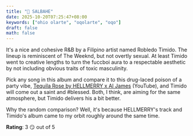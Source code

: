 ```yaml
---
title: "💽 SALBAHE"
date: 2025-10-20T07:25:47+08:00
keywords: ["ohio olarte", "oqolarte", "oqo"]
draft: false
math: false
---
```


It's a nice and cohesive R&B by a Filipino artist named Robledo Timido.
The lineup is reminiscent of The Weeknd, but not overtly sexual. At
least Timido went to creative lengths to turn the fuccboi aura to a
respectable aesthetic by not including obvious traits of toxic
masculinity.

Pick any song
in this album and compare it to this drug-laced poison of a party vibe,
[Tequila Rose by HELLMERRY x AI James](https://www.youtube.com/watch?v=I9lo1QAZO1c) (YouTube), and Timido will come out a saint and #blessed. Both, I think, are aiming for the same atmosphere, but Timido delivers his a bit better.

Why the random comparison? Well, it's because HELLMERRY's track and Timido's album came to my orbit roughly around the same time.

**Rating**: 3 😏 out of 5

